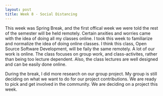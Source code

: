 ```yaml
---
layout: post
title: Week 8 - Social Distancing 
---
```


This week was Spring Break, and the first offical week we were told the rest of the semester will be held remotely. Certain anxities and worries came with the idea of doing all my classes online. I took this week to familiarize and normalize the idea of doing online classes. I think this class, Open Source Software Development, will be faily the same remotely. A lot of our work is online. The class focuses on group work, and class-activites, rather than being too lecture dependent. Also, the class lectures are well designed and can be easily done online.

During the break, I did more research on our group project. My group is still deciding on what we want to do for our project contributions. We are ready to pick and get involved in the community. We are deciding on a project this week.

